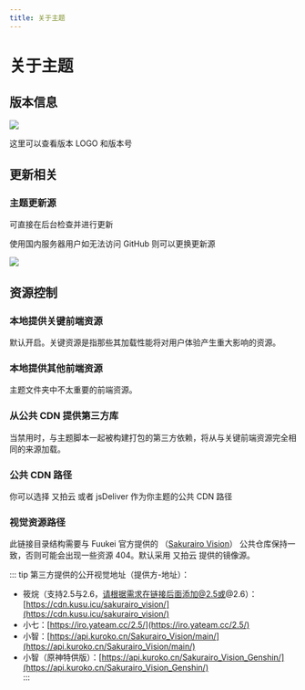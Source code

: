 ```yaml
---
title: 关于主题
---
```

# 关于主题 <Badge type="tip" text="v2.5.6" />

## 版本信息

![](https://s.nmxc.ltd/fuukei_docs/sakurairo/setting/at-version.png)

这里可以查看版本 LOGO 和版本号

## 更新相关

### 主题更新源

可直接在后台检查并进行更新

使用国内服务器用户如无法访问 GitHub 则可以更换更新源

![](https://s.nmxc.ltd/fuukei_docs/sakurairo/setting/at-source.png)

## 资源控制

### 本地提供关键前端资源

默认开启。关键资源是指那些其加载性能将对用户体验产生重大影响的资源。

### 本地提供其他前端资源

主题文件夹中不太重要的前端资源。

### 从公共 CDN 提供第三方库

当禁用时，与主题脚本一起被构建打包的第三方依赖，将从与关键前端资源完全相同的来源加载。

### 公共 CDN 路径

你可以选择 又拍云 或者 jsDeliver 作为你主题的公共 CDN 路径

### 视觉资源路径

此链接目录结构需要与 Fuukei 官方提供的 （[Sakurairo Vision](https://github.com/Fuukei/Sakurairo_Vision)） 公共仓库保持一致，否则可能会出现一些资源 404。默认采用 又拍云 提供的镜像源。

::: tip 第三方提供的公开视觉地址（提供方-地址）：    
  - 筱烷（支持2.5与2.6，请根据需求在链接后面添加@2.5或@2.6）：[https://cdn.kusu.icu/sakurairo_vision/](https://cdn.kusu.icu/sakurairo_vision/)  
  - 小七：[https://iro.yateam.cc/2.5/](https://iro.yateam.cc/2.5/)   
  - 小智：[https://api.kuroko.cn/Sakurairo_Vision/main/](https://api.kuroko.cn/Sakurairo_Vision/main/)  
  - 小智（原神特供版）：[https://api.kuroko.cn/Sakurairo_Vision_Genshin/](https://api.kuroko.cn/Sakurairo_Vision_Genshin/)  
:::
